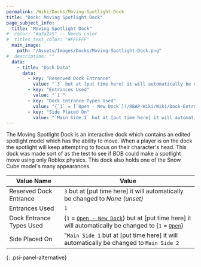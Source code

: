 ```yaml
---
permalink: /Wiki/Docks/Moving-Spotlight-Dock
title: "Dock: Moving Spotlight Dock"
page_subject_info:
  title: "Moving Spotlight Dock"
#  color: "#a3a2a5" -- Needs color
#  titles_text_color: "#FFFFFF"
  main_image:
    path: "/Assets/Images/Docks/Moving-Spotlight-Dock.png"
#  description: ""
  data:
    - title: "Dock Data"
      data:
        - key: "Reserved Dock Entrance"
          value: "`3` but at [put time here] it will automatically be changed to *None (unset)*"
        - key: "Entrances Used"
          value: "`1`"
        - key: "Dock Entrance Types Used"
          value: "{`1` = [`Open - New Dock`](/RBAP-Wiki/Wiki/Dock-Entrance-Types/Open-New-Dock)} but at [put time here] it will automatically be changed to {`1` = [`Open`](/RBAP-Wiki/Wiki/Dock-Entrance-Types/Open)}"
        - key: "Side Placed On"
          value: "`Main Side 1` but at [put time here] it will automatically be changed to `Main Side 2`"
---
```


The Moving Spotlight Dock is an interactive dock which contains an edited spotlight model which has the ability to move. When a player is on the dock the spotlight will keep attempting to focus on their character's head. This dock was made sort of as the test to see if BOB could make a spotlight move using only Roblox physics. This dock also holds one of the Snow Cube model's many appearances.

| Value Name               | Value |
|-|-|
| Reserved Dock Entrance   | `3` but at [put time here] it will automatically be changed to *None (unset)* |
| Entrances Used           | `1` |
| Dock Entrance Types Used | {`1` = [`Open - New Dock`](/RBAP-Wiki/Wiki/Dock-Entrance-Types/Open-New-Dock)} but at [put time here] it will automatically be changed to {`1` = [`Open`](/RBAP-Wiki/Wiki/Dock-Entrance-Types/Open)} |
| Side Placed On           | "`Main Side 1` but at [put time here] it will automatically be changed to `Main Side 2` |
{: .psi-panel-alternative}

<img class="dock-image" src="/RBAP-Wiki/Assets/Images/Docks/Moving-Spotlight-Dock.png" alt="">